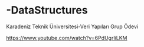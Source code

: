 # -DataStructures
Karadeniz Teknik Üniversitesi-Veri Yapıları Grup Ödevi

https://www.youtube.com/watch?v=6PdUgrIiLKM
